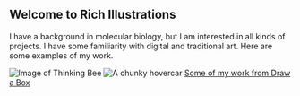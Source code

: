 ## Welcome to Rich Illustrations
I have a background in molecular biology, but I am interested in all kinds of projects.  I have some familiarity with digital and traditional art.  Here are some examples of my work.

![Image of Thinking Bee](https://i.imgur.com/I7yvNUP.png)
![A chunky hovercar](https://i.imgur.com/fAIvolt.png)
[Some of my work from Draw a Box](https://imgur.com/gallery/DL2fVM6)

<!--You can use the [editor on GitHub](https://github.com/ektogamut/rich-illustrations.github.io/edit/master/index.md) to maintain and preview the content for your website in Markdown files.
Whenever you commit to this repository, GitHub Pages will run [Jekyll](https://jekyllrb.com/) to rebuild the pages in your site, from the content in your Markdown files.
### Markdown
Markdown is a lightweight and easy-to-use syntax for styling your writing. It includes conventions for
```markdown
Syntax highlighted code block
# Header 1
## Header 2
### Header 3
- Bulleted
- List
1. Numbered
2. List
**Bold** and _Italic_ and `Code` text
[Link](url) and ![Image](src)
```
For more details see [GitHub Flavored Markdown](https://guides.github.com/features/mastering-markdown/).
### Jekyll Themes
Your Pages site will use the layout and styles from the Jekyll theme you have selected in your [repository settings](https://github.com/ektogamut/rich-illustrations.github.io/settings). The name of this theme is saved in the Jekyll `_config.yml` configuration file.
### Support or Contact
Having trouble with Pages? Check out our [documentation](https://help.github.com/categories/github-pages-basics/) or [contact support](https://github.com/contact) and we’ll help you sort it out. 
